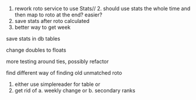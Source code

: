 1. rework roto service to use Stats// 
   2. should use stats the whole time and then map to roto at the end? easier?
2. save stats after roto calculated
3. better way to get week


save stats in db tables

change doubles to floats

more testing around ties, possibly refactor

find different way of finding old unmatched roto


1. either use simplereader for table or 
2. get rid of a. weekly change or b. secondary ranks